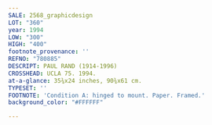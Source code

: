 ```yaml
---
SALE: 2568_graphicdesign
LOT: "360"
year: 1994
LOW: "300"
HIGH: "400"
footnote_provenance: ''
REFNO: "780885"
DESCRIPT: PAUL RAND (1914-1996)
CROSSHEAD: UCLA 75. 1994.
at-a-glance: 35¾x24 inches, 90¾x61 cm.
TYPESET: ''
FOOTNOTE: 'Condition A: hinged to mount. Paper. Framed.'
background_color: "#FFFFFF"

---
```

